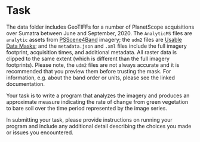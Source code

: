 # Task

The data folder includes GeoTIFFs for a number of PlanetScope acquisitions over Sumatra between June and September, 2020.  The `AnalyticMS` files are `analytic` assets from [PSScene4Band][PSScene4Band] imagery; the `udm2` files are [Usable Data Masks][UDM2]; and the `metadata.json` and `.xml` files include the full imagery footprint, acquisition times, and additional metadata.  All raster data is clipped to the same extent (which is different than the full imagery footprints). Please note, the `udm2` files are not always accurate and it is recommended that you preview them before trusting the mask. For information, e.g. about the band order or units, please see the linked documentation.

Your task is to write a program that analyzes the imagery and produces an approximate measure indicating the rate of change from green vegetation to bare soil over the time period represented by the image series.

In submitting your task, please provide instructions on running your program and include any additional detail describing the choices you made or issues you encountered.

 [PSScene4Band]: https://developers.planet.com/docs/data/psscene4band/
 [UDM2]: https://developers.planet.com/docs/data/udm-2/
